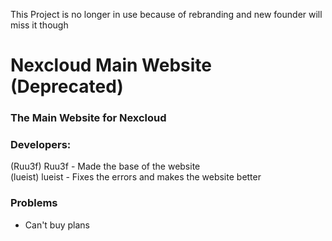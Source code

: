 This Project is no longer in use because of rebranding and new founder will miss it though
# Nexcloud Main Website (Deprecated)
### The Main Website for Nexcloud
### Developers:
(Ruu3f) Ruu3f - Made the base of the website <br>
(lueist) lueist - Fixes the errors and makes the website better
### Problems
- Can't buy plans
